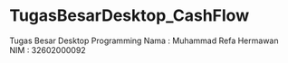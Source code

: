 # TugasBesarDesktop_CashFlow
Tugas Besar Desktop Programming 
Nama : Muhammad Refa Hermawan 
NIM  : 32602000092
